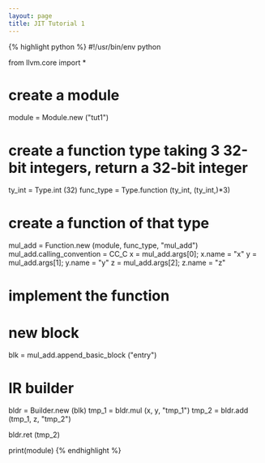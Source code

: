 ```yaml
---
layout: page
title: JIT Tutorial 1
---
```


{% highlight python %}
#!/usr/bin/env python

from llvm.core import *

# create a module
module = Module.new ("tut1")

# create a function type taking 3 32-bit integers, return a 32-bit integer
ty_int = Type.int (32)
func_type = Type.function (ty_int, (ty_int,)*3)

# create a function of that type
mul_add = Function.new (module, func_type, "mul_add")
mul_add.calling_convention = CC_C
x = mul_add.args[0]; x.name = "x"
y = mul_add.args[1]; y.name = "y"
z = mul_add.args[2]; z.name = "z"

# implement the function

# new block
blk = mul_add.append_basic_block ("entry")

# IR builder
bldr = Builder.new (blk)
tmp_1 = bldr.mul (x, y, "tmp_1")
tmp_2 = bldr.add (tmp_1, z, "tmp_2")

bldr.ret (tmp_2)

print(module)
{% endhighlight %}

